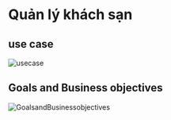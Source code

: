 # Quản lý khách sạn
## use case
![usecase](https://scontent.fhan2-2.fna.fbcdn.net/v/t34.0-12/23416004_712335968960866_1802052237_n.png?oh=d92707ea174a8af45fa6f0134531a199&oe=5A03A599)
## Goals and Business objectives
![GoalsandBusinessobjectives](https://scontent.fhan2-2.fna.fbcdn.net/v/t34.0-12/23360787_712335948960868_410542330_n.png?oh=a1b3397325bf3aebedcc7341f13b8cad&oe=5A041707)
